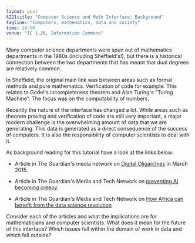 ```yaml
---
layout: post
§221title: "Computer Science and Math Interface: Background"
tagline: "Computers, mathematics, data and society"
time: 16:00
venue: "IC 1.26, Information Commons"
---
```


Many computer science departments were spun out of mathematics departments in the 1980s (including Sheffield's!), but there is a historical connection between the two departments that has meant that dual degrees are relatively common.

In Sheffield, the original main link was between areas such as formal methods and pure mathematics. Verification of code for example. This relates to Godel's incompleteness theorem and Alan Turing's "Turing Machine". The focus was on the computability of numbers.

Recently the nature of the interface has changed a lot. While areas such as theorem proving and verification of code are still very important, a major modern challenge is the overwhelming amount of data that we are generating. This data is generated as a direct consequence of the success of computers. It is also the responsibility of computer scientists to deal with it.

As background reading for this tutorial have a look at the links below:

- Article in The Guardian's media network on [Digital Oligarchies](http://www.theguardian.com/media-network/2015/mar/05/digital-oligarchy-algorithms-personal-data) in March 2015.

- Article in The Guardian's Media and Tech Network on [preventing AI becoming creepy](http://www.theguardian.com/media-network/2015/jun/12/artificial-intelligence-ai-human-computer).

- Article in The Guardian's Media and Tech Network on [How Africa can benefit from the data science revolution](http://www.theguardian.com/media-network/2015/aug/25/africa-benefit-data-science-information)

Consider each of the articles and what the implications are for mathematicians and computer scientists. What does it mean for the future of this interface? Which issues fall within the domain of work in data and which fall outside?

